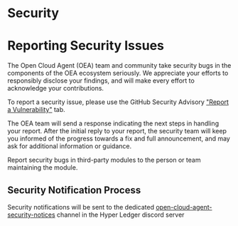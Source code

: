 # Security

# Reporting Security Issues

The Open Cloud Agent (OEA) team and community take security bugs in the components of the OEA ecosystem seriously. We appreciate your efforts to responsibly disclose your findings, and will make every effort to acknowledge your contributions.

To report a security issue, please use the GitHub Security Advisory ["Report a Vulnerability"](https://github.com/hyperledger/identus-cloud-agent/security/advisories/new) tab.

The OEA team will send a response indicating the next steps in handling your report. After the initial reply to your report, the security team will keep you informed of the progress towards a fix and full announcement, and may ask for additional information or guidance.

Report security bugs in third-party modules to the person or team maintaining the module.

## Security Notification Process

Security notifications will be sent to the dedicated [open-cloud-agent-security-notices](https://discordapp.com/channels/905194001349627914/1199354196944748614) channel in the Hyper Ledger discord server
